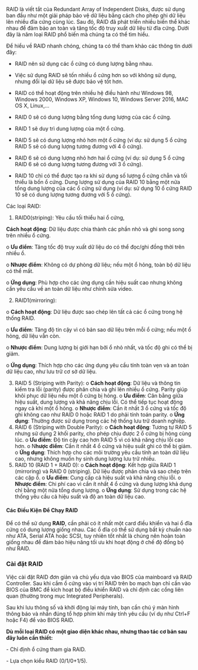 RAID là viết tắt của Redundant Array of Independent Disks, được sử dụng ban đầu như một giải pháp bảo vệ dữ liệu bằng cách cho phép ghi dữ liệu lên nhiều đĩa cứng cùng lúc. Sau đó, RAID đã phát triển nhiều biến thể khác nhau để đảm bảo an toàn và tăng tốc độ truy xuất dữ liệu từ đĩa cứng. Dưới đây là năm loại RAID phổ biến mà chúng ta có thể tìm hiểu.

Để hiểu về RAID nhanh chóng, chúng ta có thể tham khảo các thông tin dưới đây:

- RAID nên sử dụng các ổ cứng có dung lượng bằng nhau.

- Việc sử dụng RAID sẽ tốn nhiều ổ cứng hơn so với không sử dụng, nhưng đổi lại dữ liệu sẽ được bảo vệ tốt hơn.

- RAID có thể hoạt động trên nhiều hệ điều hành như Windows 98, Windows 2000, Windows XP, Windows 10, Windows Server 2016, MAC OS X, Linux,...

- RAID 0 sẽ có dung lượng bằng tổng dung lượng của các ổ cứng.

- RAID 1 sẽ duy trì dung lượng của một ổ cứng.

- RAID 5 sẽ có dung lượng nhỏ hơn một ổ cứng (ví dụ: sử dụng 5 ổ cứng RAID 5 sẽ có dung lượng tương đương với 4 ổ cứng).

- RAID 6 sẽ có dung lượng nhỏ hơn hai ổ cứng (ví dụ: sử dụng 5 ổ cứng RAID 6 sẽ có dung lượng tương đương với 3 ổ cứng).

- RAID 10 chỉ có thể được tạo ra khi sử dụng số lượng ổ cứng chẵn và tối thiểu là bốn ổ cứng. Dung lượng sử dụng của RAID 10 bằng một nửa tổng dung lượng của các ổ cứng sử dụng (ví dụ: sử dụng 10 ổ cứng RAID 10 sẽ có dung lượng tương đương với 5 ổ cứng).

Các loại RAID: 

1. RAID0(striping): Yêu cầu tối thiểu hai ổ cứng,

**Cách hoạt động**: Dữ liệu được chia thành các phần nhỏ và ghi song song trên nhiều ổ cứng.

o  **Ưu điểm**: Tăng tốc độ truy xuất dữ liệu do có thể đọc/ghi đồng thời trên nhiều ổ.

o  **Nhược điểm**: Không có dự phòng dữ liệu; nếu một ổ hỏng, toàn bộ dữ liệu có thể mất.

o  **Ứng dụng**: Phù hợp cho các ứng dụng cần hiệu suất cao nhưng không cần yêu cầu về an toàn dữ liệu như chỉnh sửa video.

2. RAID1(mirroring): 

o  **Cách hoạt động**: Dữ liệu được sao chép lên tất cả các ổ cứng trong hệ thống RAID.

o  **Ưu điểm**: Tăng độ tin cậy vì có bản sao dữ liệu trên mỗi ổ cứng; nếu một ổ hỏng, dữ liệu vẫn còn.

o  **Nhược điểm**: Dung lượng bị giới hạn bởi ổ nhỏ nhất, và tốc độ ghi có thể bị giảm.

o  **Ứng dụng**: Thích hợp cho các ứng dụng yêu cầu tính toàn vẹn và an toàn dữ liệu cao, như lưu trữ cơ sở dữ liệu.

3.	RAID 5 (Striping with Parity):
o	**Cách hoạt động**: Dữ liệu và thông tin kiểm tra lỗi (parity) được phân chia và ghi lên nhiều ổ cứng. Parity giúp khôi phục dữ liệu nếu một ổ cứng bị hỏng.
o	**Ưu điểm**: Cân bằng giữa hiệu suất, dung lượng và khả năng chịu lỗi. Có thể tiếp tục hoạt động ngay cả khi một ổ hỏng.
o	**Nhược điểm**: Cần ít nhất 3 ổ cứng và tốc độ ghi không cao như RAID 0 hoặc RAID 1 do phải tính toán parity.
o	**Ứng dụng**: Thường được sử dụng trong các hệ thống lưu trữ doanh nghiệp.
4.	RAID 6 (Striping with Double Parity):
o	**Cách hoạt động**: Tương tự RAID 5 nhưng sử dụng 2 khối parity, cho phép chịu được 2 ổ cứng bị hỏng cùng lúc.
o	**Ưu điểm**: Độ tin cậy cao hơn RAID 5 vì có khả năng chịu lỗi cao hơn.
o	N**hược điểm**: Cần ít nhất 4 ổ cứng và hiệu suất ghi có thể bị giảm.
o	**Ứng dụng**: Thích hợp cho các môi trường yêu cầu tính an toàn dữ liệu cao, nhưng không muốn hy sinh dung lượng lưu trữ nhiều.
5.	RAID 10 (RAID 1 + RAID 0):
o	**Cách hoạt động**: Kết hợp giữa RAID 1 (mirroring) và RAID 0 (striping). Dữ liệu được phân chia và sao chép trên các cặp ổ.
o	**Ưu điểm**: Cung cấp cả hiệu suất và khả năng chịu lỗi.
o	**Nhược điểm**: Chi phí cao vì cần ít nhất 4 ổ cứng và dung lượng khả dụng chỉ bằng một nửa tổng dung lượng.
o	**Ứng dụng**: Sử dụng trong các hệ thống yêu cầu cả hiệu suất và độ an toàn dữ liệu cao.

#### Các Điều Kiện Để Chạy RAID

Để có thể sử dụng **RAID**, cần phải có ít nhất một card điều khiển và hai ổ đĩa cứng có dung lượng giống nhau. Các ổ đĩa có thể sử dụng bất kỳ chuẩn nào như ATA, Serial ATA hoặc SCSI, tuy nhiên tốt nhất là chúng nên hoàn toàn giống nhau để đảm bảo hiệu năng tối ưu khi hoạt động ở chế độ đồng bộ như RAID.

### Cài đặt RAID

Việc cài đặt RAID đơn giản và chủ yếu dựa vào BIOS của mainboard và RAID Controller. Sau khi cắm ổ cứng vào vị trí RAID trên bo mạch bạn chỉ cần vào BIOS của BMC để kích hoạt bộ điều khiển RAID và chỉ định các cổng liên quan (thường trong mục Integrated Peripherals).

Sau khi lưu thông số và khởi động lại máy tính, bạn cần chú ý màn hình thông báo và nhấn đúng tổ hợp phím khi máy tính yêu cầu (ví dụ như Ctrl+F hoặc F4) để vào BIOS RAID.

**Dù mỗi loại RAID có một giao diện khác nhau, nhưng thao tác cơ bản sau đây luôn cần thiết:**

\- Chỉ định ổ cứng tham gia RAID.

\- Lựa chọn kiểu RAID (0/1/0+1/5).